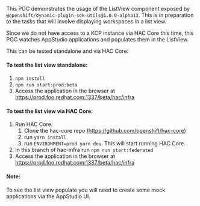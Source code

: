 This POC demonstrates the usage of the ListView component exposed by `@openshift/dynamic-plugin-sdk-utils@1.0.0-alpha13`. This is in preparation to the tasks that will involve displaying workspaces in a list view.

Since we do not have access to a KCP instance via HAC Core this time, this POC watches AppStudio applications and populates them in the ListView.

This can be tested standalone and via HAC Core:

#### To test the list view standalone:
1. `npm install`
2. `npm run start:prod:beta`
3. Access the application in the browser at https://prod.foo.redhat.com:1337/beta/hac/infra

#### To test the list view via HAC Core:
1. Run HAC Core:
   1. Clone the hac-core repo (https://github.com/openshift/hac-core)
   2. run `yarn install`
   3. run `ENVIRONMENT=prod yarn dev`. This will start running HAC Core.
2. In this branch of hac-infra run `npm run start:federated`
3. Access the application in the browser at https://prod.foo.redhat.com:1337/beta/hac/infra

#### Note:
To see the list view populate you will need to create some mock applications via the AppStudio UI.
